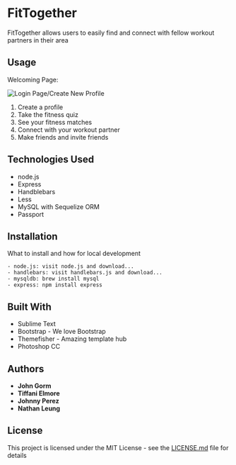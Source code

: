 # FitTogether

FitTogether allows users to easily find and connect with fellow workout partners in their area

## Usage 

Welcoming Page:

![Login Page/Create New Profile](https://cloud.githubusercontent.com/assets/21062007/26749012/62f48ed4-47c9-11e7-96ef-1ad06a11449d.png)


1. Create a profile
2. Take the fitness quiz
3. See your fitness matches
4. Connect with your workout partner
5. Make friends and invite friends

## Technologies Used

- node.js
- Express
- Handblebars
- Less
- MySQL with Sequelize ORM
- Passport


## Installation

What to install and how for local development 

```
- node.js: visit node.js and download...
- handlebars: visit handlebars.js and download...
- mysqldb: brew install mysql
- express: npm install express 
```

## Built With

* Sublime Text 
* Bootstrap - We love Bootstrap 
* Themefisher - Amazing template hub
* Photoshop CC 


## Authors

* **John Gorm**
* **Tiffani Elmore**
* **Johnny Perez**
* **Nathan Leung** 



## License

This project is licensed under the MIT License - see the [LICENSE.md](LICENSE.md) file for details

